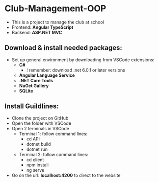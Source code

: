 # Club-Management-OOP

* This is a project to manage the club at school
* Frontend: **Angular TypeScript**
* Backend: **ASP.NET MVC**

## Download & install needed packages:
* Set up general environment by downloading from VSCode extensions:
  * **C#**
    * ! remember: download .net 6.0.1 or later versions
  * **Angular Language Service**
  * **.NET Core Tools**
  * **NuGet Gallery**
  * **SQLite**

## Install Guildlines:
* Clone the project on GitHub
* Open the folder with VSCode
* Open 2 terminals in VSCode
  * Terminal 1: follow command lines:
    * cd API
    * dotnet build
    * dotnet run
  * Terminal 2: follow command lines:
    * cd client
    * npm install
    * ng serve
* Go on the url: **localhost:4200** to direct to the website
